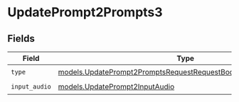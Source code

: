# UpdatePrompt2Prompts3


## Fields

| Field                                                                                                                                    | Type                                                                                                                                     | Required                                                                                                                                 | Description                                                                                                                              |
| ---------------------------------------------------------------------------------------------------------------------------------------- | ---------------------------------------------------------------------------------------------------------------------------------------- | ---------------------------------------------------------------------------------------------------------------------------------------- | ---------------------------------------------------------------------------------------------------------------------------------------- |
| `type`                                                                                                                                   | [models.UpdatePrompt2PromptsRequestRequestBodyPromptMessagesType](../models/updateprompt2promptsrequestrequestbodypromptmessagestype.md) | :heavy_check_mark:                                                                                                                       | N/A                                                                                                                                      |
| `input_audio`                                                                                                                            | [models.UpdatePrompt2InputAudio](../models/updateprompt2inputaudio.md)                                                                   | :heavy_check_mark:                                                                                                                       | N/A                                                                                                                                      |